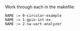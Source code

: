 Work through each in the makefile:

    NAME := 0-circular-example
    NAME := 1-gpio-int-ex
    NAME := 2-sw-uart-analyzer
